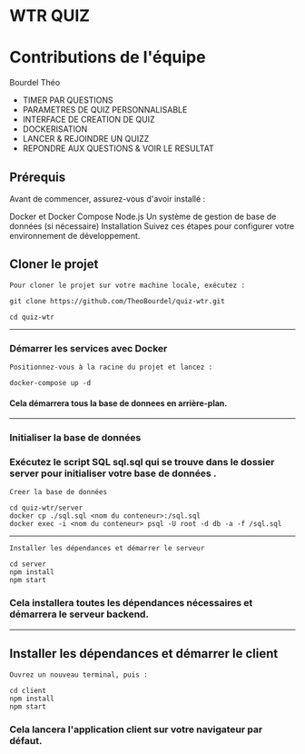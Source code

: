 # WTR QUIZ

# Contributions de l'équipe
Bourdel Théo
- TIMER PAR QUESTIONS
- PARAMETRES DE QUIZ PERSONNALISABLE
- INTERFACE DE CREATION DE QUIZ
- DOCKERISATION
- LANCER & REJOINDRE UN QUIZZ
- REPONDRE AUX QUESTIONS & VOIR LE RESULTAT

## Prérequis
Avant de commencer, assurez-vous d'avoir installé :

Docker et Docker Compose
Node.js
Un système de gestion de base de données (si nécessaire)
Installation
Suivez ces étapes pour configurer votre environnement de développement.

## Cloner le projet


`Pour cloner le projet sur votre machine locale, exécutez :`

    git clone https://github.com/TheoBourdel/quiz-wtr.git

    cd quiz-wtr

-----------------

### Démarrer les services avec Docker

`Positionnez-vous à la racine du projet et lancez :`

    docker-compose up -d

#### Cela démarrera tous la base de donnees en arrière-plan.


-----------------
### Initialiser la base de données

### Exécutez le script SQL sql.sql qui se trouve dans le dossier server pour initialiser votre base de données .

`Creer la base de données`

    cd quiz-wtr/server
    docker cp ./sql.sql <nom du conteneur>:/sql.sql
    docker exec -i <nom du conteneur> psql -U root -d db -a -f /sql.sql


-----------------

`Installer les dépendances et démarrer le serveur`

    cd server
    npm install
    npm start

### Cela installera toutes les dépendances nécessaires et démarrera le serveur backend.
-----------------
## Installer les dépendances et démarrer le client

`Ouvrez un nouveau terminal, puis :`

    cd client
    npm install
    npm start

### Cela lancera l'application client sur votre navigateur par défaut.
